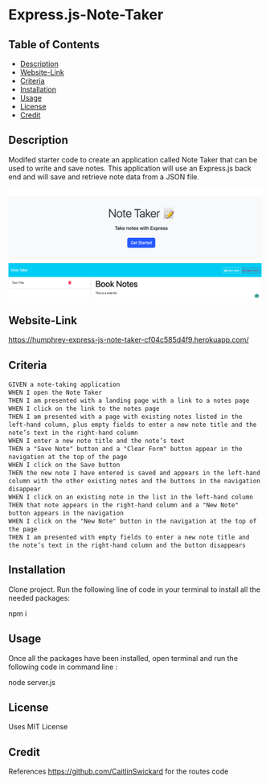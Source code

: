 # Express.js-Note-Taker

  ## Table of Contents
  * [Description](#Description)
  * [Website-Link](#Website-Link)
  * [Criteria](#Criteria)
  * [Installation](#Installation)
  * [Usage](#Usage)
  * [License](#License)
  * [Credit](#Credit)

## Description

Modifed starter code to create an application called Note Taker that can be used to write and save notes. This application will use an Express.js back end and will save and retrieve note data from a JSON file.

<img src="./public/assets/images/NoteTakerHomepage.png" alt="Note Taker Homepage"/>

<img src="./public/assets/images/NoteTakeNotesPage.png" alt="Note Take Notes Page"/>

## Website-Link
https://humphrey-express-js-note-taker-cf04c585d4f9.herokuapp.com/

## Criteria

```
GIVEN a note-taking application
WHEN I open the Note Taker
THEN I am presented with a landing page with a link to a notes page
WHEN I click on the link to the notes page
THEN I am presented with a page with existing notes listed in the left-hand column, plus empty fields to enter a new note title and the note’s text in the right-hand column
WHEN I enter a new note title and the note’s text
THEN a "Save Note" button and a "Clear Form" button appear in the navigation at the top of the page
WHEN I click on the Save button
THEN the new note I have entered is saved and appears in the left-hand column with the other existing notes and the buttons in the navigation disappear
WHEN I click on an existing note in the list in the left-hand column
THEN that note appears in the right-hand column and a "New Note" button appears in the navigation
WHEN I click on the "New Note" button in the navigation at the top of the page
THEN I am presented with empty fields to enter a new note title and the note’s text in the right-hand column and the button disappears
```

## Installation

Clone project. Run the following line of code in your terminal to install all the needed packages:

npm i

## Usage 

Once all the packages have been installed, open terminal and run the following code in command line :

node server.js

## License 

Uses MIT License

## Credit

References https://github.com/CaitlinSwickard for the routes code 
